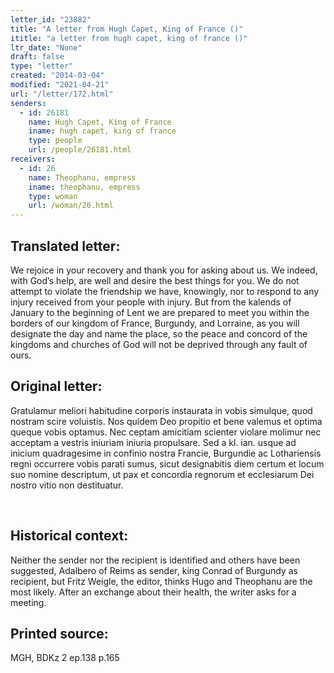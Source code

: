```yaml
---
letter_id: "23882"
title: "A letter from Hugh Capet, King of France ()"
ititle: "a letter from hugh capet, king of france ()"
ltr_date: "None"
draft: false
type: "letter"
created: "2014-03-04"
modified: "2021-04-21"
url: "/letter/172.html"
senders:
  - id: 26181
    name: Hugh Capet, King of France
    iname: hugh capet, king of france
    type: people
    url: /people/26181.html
receivers:
  - id: 26
    name: Theophanu, empress
    iname: theophanu, empress
    type: woman
    url: /woman/26.html
---
```

<h2> Translated letter:</h2>We rejoice in your recovery and thank you for asking about us.  We indeed, with God’s help, are well and desire the best things for you.  We do not attempt to violate the friendship we have, knowingly, nor to respond to any injury received from your people with injury.  But from the kalends of January to the beginning of Lent we are prepared to meet you within the borders of our kingdom of France, Burgundy, and Lorraine, as you will designate the day and name the place, so the peace and concord of the kingdoms and churches of God will not be deprived through any fault of ours.
<h2 class="mt-4"> Original letter:</h2><p>Gratulamur meliori habitudine corporis instaurata in vobis simulque, quod nostram scire voluistis. Nos quidem Deo propitio et bene valemus et optima queque vobis optamus. Nec ceptam amicitiam scienter violare molimur nec acceptam a vestris iniuriam iniuria propulsare. Sed a kl. ian. usque ad inicium quadragesime in confinio nostra Francie, Burgundie ac Lothariensis regni occurrere vobis parati sumus, sicut designabitis diem certum et locum suo nomine descriptum, ut pax et concordia regnorum et ecclesiarum Dei nostro vitio non destituatur.</p><p>&nbsp;</p><h2 class="mt-4"> Historical context:</h2>Neither the sender nor the recipient is identified and others have been suggested, Adalbero of Reims as sender, king Conrad of Burgundy as recipient, but Fritz Weigle, the editor, thinks Hugo and Theophanu are the most likely.  After an exchange about their health, the writer asks for a meeting.
<h2 class="mt-4"> Printed source:</h2>MGH, BDKz 2 ep.138 p.165
